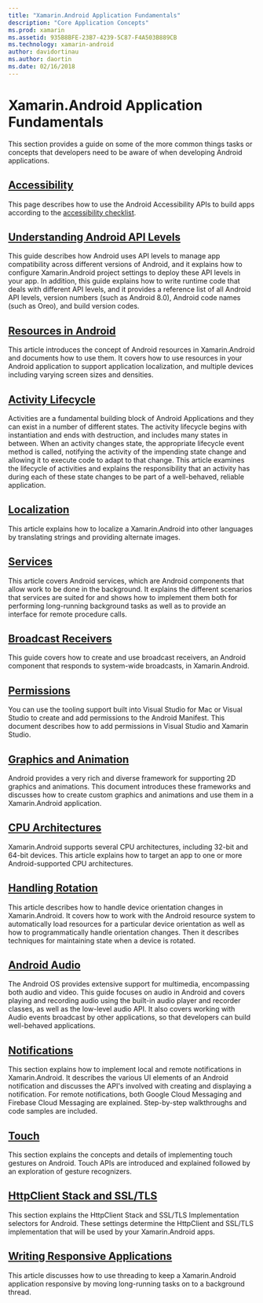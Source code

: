 ```yaml
---
title: "Xamarin.Android Application Fundamentals"
description: "Core Application Concepts"
ms.prod: xamarin
ms.assetid: 935B8BFE-23B7-4239-5C87-F4A503B889CB
ms.technology: xamarin-android
author: davidortinau
ms.author: daortin
ms.date: 02/16/2018
---
```


# Xamarin.Android Application Fundamentals

This section provides a guide on some of the more common things tasks or
concepts that developers need to be aware of when developing Android
applications.

## [Accessibility](~/android/app-fundamentals/accessibility.md)

This page describes how to use the Android Accessibility APIs to build
apps according to the
[accessibility checklist](~/cross-platform/app-fundamentals/accessibility.md).

## [Understanding Android API Levels](~/android/app-fundamentals/android-api-levels.md)

This guide describes how Android uses API levels to manage app
compatibility across different versions of Android, and it explains how
to configure Xamarin.Android project settings to deploy these API
levels in your app. In addition, this guide explains how to write
runtime code that deals with different API levels, and it provides a
reference list of all Android API levels, version numbers (such as
Android 8.0), Android code names (such as Oreo), and build
version codes.

## [Resources in Android](~/android/app-fundamentals/resources-in-android/index.md)

This article introduces the concept of Android resources in
Xamarin.Android and documents how to use them. It covers how to use
resources in your Android application to support application
localization, and multiple devices including varying screen sizes and
densities.

## [Activity Lifecycle](~/android/app-fundamentals/activity-lifecycle/index.md)

Activities are a fundamental building block of Android Applications and
they can exist in a number of different states. The activity lifecycle
begins with instantiation and ends with destruction, and includes many
states in between. When an activity changes state, the appropriate
lifecycle event method is called, notifying the activity of the
impending state change and allowing it to execute code to
adapt to that change. This article examines the lifecycle of activities
and explains the responsibility that an activity has during each of
these state changes to be part of a well-behaved, reliable
application.

## [Localization](~/android/app-fundamentals/localization.md)

This article explains how to localize a Xamarin.Android into other
languages by translating strings and providing alternate images.

## [Services](~/android/app-fundamentals/services/index.md)

This article covers Android services, which are Android components that
allow work to be done in the background. It explains the different
scenarios that services are suited for and shows how to implement them
both for performing long-running background tasks as well as to provide
an interface for remote procedure calls.

## [Broadcast Receivers](~/android/app-fundamentals/broadcast-receivers.md)

This guide covers how to create and use broadcast receivers, an Android
component that responds to system-wide broadcasts, in Xamarin.Android.

## [Permissions](~/android/app-fundamentals/permissions.md)

You can use the tooling support built into Visual Studio for Mac or Visual
Studio to create and add permissions to the Android Manifest. This
document describes how to add permissions in Visual Studio and Xamarin
Studio.

## [Graphics and Animation](~/android/app-fundamentals/graphics-and-animation.md)

Android provides a very rich and diverse framework for supporting 2D
graphics and animations. This document introduces these frameworks
and discusses how to create custom graphics and animations and use them
in a Xamarin.Android application.

## [CPU Architectures](~/android/app-fundamentals/cpu-architectures.md)

Xamarin.Android supports several CPU architectures, including 32-bit
and 64-bit devices. This article explains how to target an app to one
or more Android-supported CPU architectures.

## [Handling Rotation](~/android/app-fundamentals/handling-rotation.md)

This article describes how to handle device orientation changes in
Xamarin.Android. It covers how to work with the Android resource system
to automatically load resources for a particular device orientation as
well as how to programmatically handle orientation changes. Then it
describes techniques for maintaining state when a device is rotated.

## [Android Audio](~/android/app-fundamentals/android-audio.md)

The Android OS provides extensive support for multimedia, encompassing
both audio and video. This guide focuses on audio in Android and covers
playing and recording audio using the built-in audio player and
recorder classes, as well as the low-level audio API. It also covers
working with Audio events broadcast by other applications, so that
developers can build well-behaved applications.

## [Notifications](~/android/app-fundamentals/notifications/index.md)

This section explains how to implement local and remote notifications in
Xamarin.Android. It describes the various UI elements of an Android
notification and discusses the API's involved with creating and
displaying a notification. For remote notifications, both Google Cloud
Messaging and Firebase Cloud Messaging are explained. Step-by-step
walkthroughs and code samples are included.

## [Touch](~/android/app-fundamentals/touch/index.md)

This section explains the concepts and details of implementing touch
gestures on Android. Touch APIs are introduced and explained followed
by an exploration of gesture recognizers.

## [HttpClient Stack and SSL/TLS](~/android/app-fundamentals/http-stack.md)

This section explains the HttpClient Stack and SSL/TLS Implementation
selectors for Android. These settings determine the HttpClient and
SSL/TLS implementation that will be used by your Xamarin.Android apps.

## [Writing Responsive Applications](writing-responsive-apps.md)

This article discusses how to use threading to keep a Xamarin.Android
application responsive by moving long-running tasks on to a background
thread.

